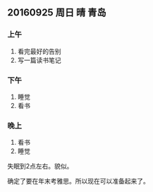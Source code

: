 ## 20160925  周日  晴 青岛

### 上午

1. 看完最好的告别
2. 写一篇读书笔记

### 下午

1. 睡觉
2. 看书

### 晚上

1. 看书
2. 睡觉

失眠到2点左右。貌似。

确定了要在年末考雅思。所以现在可以准备起来了。 

